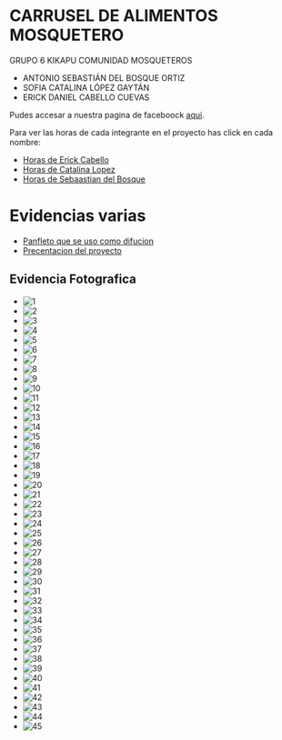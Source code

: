 # CARRUSEL DE ALIMENTOS MOSQUETERO

GRUPO 6 KIKAPU​
COMUNIDAD MOSQUETEROS​

- ANTONIO SEBASTIÁN DEL BOSQUE ORTIZ​
- SOFIA CATALINA LÓPEZ GAYTÁN​
- ERICK DANIEL CABELLO CUEVAS

Pudes accesar a nuestra pagina de faceboock [aqui](https://m.facebook.com/groups/828370342132214/?ref=share&mibextid=KtfwRi).

Para ver las horas de cada integrante en el proyecto has click en cada nombre:
 - [Horas de Erick Cabello](https://1drv.ms/x/s!Ah5MqpjFiEW9tWoDEE8JcY5ldlMc?e=aGpZZ9)
 - [Horas de Catalina Lopez](https://1drv.ms/x/s!Ah5MqpjFiEW9txbpJKt5h3X2M-rz?e=BZg9Oy)
 - [Horas de Sebaastian del Bosque](https://1drv.ms/x/s!Ah5MqpjFiEW9txtbR09GJoTyGvKW?e=xehoUd)

# Evidencias varias

- [Panfleto que se uso como difucion](https://1drv.ms/p/s!Ah5MqpjFiEW9tW-GwcU0HZyF84HA?e=9T7DM1)
- [Precentacion del proyecto](https://1drv.ms/p/s!Ah5MqpjFiEW9txndqvQ9wCzXQLar?e=g5keaZ)

## Evidencia Fotografica

- ![1](assets/img/1.jpeg)
- ![2](assets/img/2.jpeg)
- ![3](assets/img/3.jpeg)
- ![4](assets/img/4.jpeg)
- ![5](assets/img/5.jpeg)
- ![6](assets/img/6.jpeg)
- ![7](assets/img/7.jpeg)
- ![8](assets/img/8.jpeg)
- ![9](assets/img/9.jpeg)
- ![10](assets/img/10.jpeg)
- ![11](assets/img/11.jpeg)
- ![12](assets/img/12.jpeg)
- ![13](assets/img/13.jpeg)
- ![14](assets/img/14.jpeg)
- ![15](assets/img/15.jpeg)
- ![16](assets/img/16.jpeg)
- ![17](assets/img/17.jpeg)
- ![18](assets/img/18.jpeg)
- ![19](assets/img/19.jpeg)
- ![20](assets/img/20.jpeg)
- ![21](assets/img/21.jpeg)
- ![22](assets/img/22.jpeg)
- ![23](assets/img/23.jpeg)
- ![24](assets/img/24.jpeg)
- ![25](assets/img/25.jpeg)
- ![26](assets/img/26.jpeg)
- ![27](assets/img/27.jpeg)
- ![28](assets/img/28.jpeg)
- ![29](assets/img/29.jpeg)
- ![30](assets/img/30.jpeg)
- ![31](assets/img/31.jpeg)
- ![32](assets/img/32.jpeg)
- ![33](assets/img/33.jpeg)
- ![34](assets/img/34.jpeg)
- ![35](assets/img/35.jpeg)
- ![36](assets/img/36.jpeg)
- ![37](assets/img/37.jpeg)
- ![38](assets/img/38.jpeg)
- ![39](assets/img/39.jpeg)
- ![40](assets/img/40.jpeg)
- ![41](assets/img/41.jpeg)
- ![42](assets/img/42.jpeg)
- ![43](assets/img/43.jpeg)
- ![44](assets/img/44.jpeg)
- ![45](assets/img/45.jpeg)
